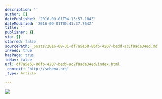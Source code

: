 ```yaml
---
description: ''
author: []
datePublished: '2016-09-01T04:13:57.184Z'
dateModified: '2016-09-01T00:41:37.764Z'
title: ''
publisher: {}
via: {}
starred: false
sourcePath: _posts/2016-09-01-df7a5e50-86fb-4207-bedd-ac2f8ada34ed.md
inFeed: true
hasPage: true
inNav: false
url: df7a5e50-86fb-4207-bedd-ac2f8ada34ed/index.html
_context: 'http://schema.org'
_type: Article

---
```

![](https://the-grid-user-content.s3-us-west-2.amazonaws.com/1ea95bba-61f8-4742-b0f9-2a69f0c5fdf2.jpg)